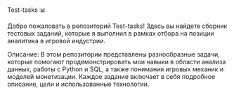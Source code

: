 Test-tasks 📊

Добро пожаловать в репозиторий Test-tasks! 
Здесь вы найдете сборник тестовых заданий, которые я выполнил в рамках отбора на позиции аналитика в игровой индустрии.

Описание:
В этом репозитории представлены разнообразные задачи, которые помогают продемонстрировать мои навыки в области анализа данных, работы с Python и SQL, а также понимания игровых механик и моделей монетизации. Каждое задание включает в себя подробное описание, цели и использованные технологии.